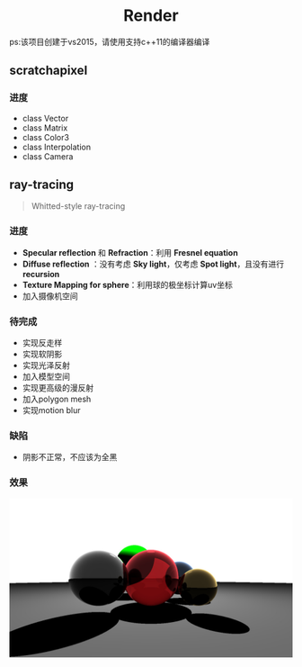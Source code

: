 <h1 align="center">Render</h1>

ps:该项目创建于vs2015，请使用支持c++11的编译器编译

## scratchapixel ##
### 进度 ###
- class Vector
- class Matrix
- class Color3
- class Interpolation
- class Camera

## ray-tracing ##
> Whitted-style ray-tracing
### 进度 ###
- **Specular reflection** 和 **Refraction**：利用 **Fresnel equation** 
- **Diffuse reflection** ：没有考虑 **Sky light**，仅考虑 **Spot light**，且没有进行 **recursion**
- **Texture Mapping for sphere**：利用球的极坐标计算uv坐标
- 加入摄像机空间
### 待完成 ###
- 实现反走样
- 实现软阴影
- 实现光泽反射
- 加入模型空间
- 实现更高级的漫反射
- 加入polygon mesh
- 实现motion blur

### 缺陷 ###
- 阴影不正常，不应该为全黑

### 效果 ###
![](untitled.jpg)
